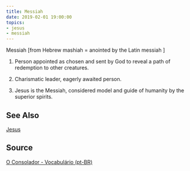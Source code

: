 ```yaml
---
title: Messiah
date: 2019-02-01 19:00:00
topics:
- jesus
- messiah
---
```


Messiah [from Hebrew mashiah = anointed by the Latin messiah ]

1. Person appointed as chosen and sent by God to reveal a path of redemption to other creatures. 

2. Charismatic leader, eagerly awaited person. 

3. Jesus is the Messiah, considered model and guide of humanity by the superior spirits.

## See Also
[Jesus](/about/jesus)

## Source
[O Consolador - Vocabulário (pt-BR)](http://www.oconsolador.com.br/linkfixo/vocabulario/principal.html)

